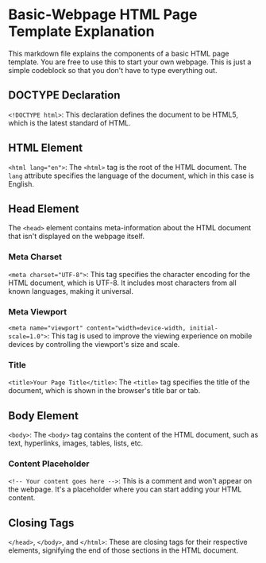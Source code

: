 # Basic-Webpage HTML Page Template Explanation

This markdown file explains the components of a basic HTML page template. You are free to use this to start your own webpage. This is just a simple codeblock so that you don't have to type everything out. 

## DOCTYPE Declaration
`<!DOCTYPE html>`: This declaration defines the document to be HTML5, which is the latest standard of HTML.

## HTML Element
`<html lang="en">`: The `<html>` tag is the root of the HTML document. The `lang` attribute specifies the language of the document, which in this case is English.

## Head Element
The `<head>` element contains meta-information about the HTML document that isn't displayed on the webpage itself.

### Meta Charset
`<meta charset="UTF-8">`: This tag specifies the character encoding for the HTML document, which is UTF-8. It includes most characters from all known languages, making it universal.

### Meta Viewport
`<meta name="viewport" content="width=device-width, initial-scale=1.0">`: This tag is used to improve the viewing experience on mobile devices by controlling the viewport's size and scale.

### Title
`<title>Your Page Title</title>`: The `<title>` tag specifies the title of the document, which is shown in the browser's title bar or tab.

## Body Element
`<body>`: The `<body>` tag contains the content of the HTML document, such as text, hyperlinks, images, tables, lists, etc.

### Content Placeholder
`<!-- Your content goes here -->`: This is a comment and won't appear on the webpage. It's a placeholder where you can start adding your HTML content.

## Closing Tags
`</head>`, `</body>`, and `</html>`: These are closing tags for their respective elements, signifying the end of those sections in the HTML document.

